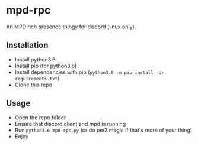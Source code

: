 # mpd-rpc

An MPD rich presence thingy for discord (linux only).

## Installation

- Install python3.6
- Install pip (for python3.6)
- Install dependencies with pip (`python3.6 -m pip install -Ur requirements.txt`)
- Clone this repo

## Usage

- Open the repo folder
- Ensure that discord client and mpd is running
- Run `python3.6 mpd-rpc.py` (or do pm2 magic if that's more of your thing)
- Enjoy
